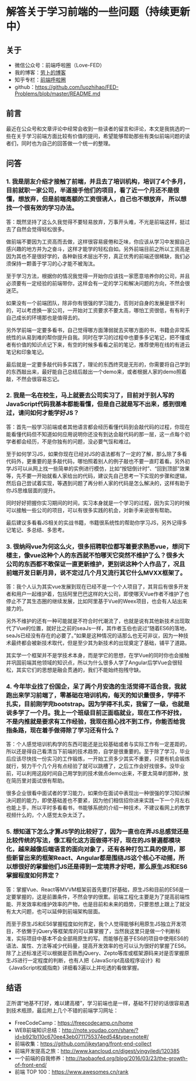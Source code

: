 # 解答关于学习前端的一些问题（持续更新中）

## 关于
* 微信公众号：前端呼啦圈（Love-FED）
* 我的博客：[劳卜的博客](http://www.cnblogs.com/luozhihao)
* 知乎专栏：[前端呼啦圈](https://zhuanlan.zhihu.com/font-end)
* github：https://github.com/luozhihao/FED-Problems/blob/master/README.md

## 前言
最近在公众号和文章评论中经常会收到一些读者的留言和评论，本文是我挑选的一些在关于学习前端方面比较有价值的提问，希望能够帮助那些有类似前端问题的读者们，同时也为自己的回答做一个统一的整理。

## 问答

### 1. 我是朋友介绍才接触了前端，并且去了培训机构，培训了4个多月，目前就职一家公司，半道接手他们的项目，看了近一个月还不是很懂，想放弃，但是前端高额的工资很诱人，自己也不想放弃， 所以想找一个很有效的学习办法。

答：既然坚持了这么久我觉得不要轻易放弃，万事开头难，不光是前端这样，挺过去了自然会觉得轻松很多。

做前端不要因为工资高而去做，这样很容易疲倦和乏味，你应该从学习中发掘自己感兴趣的地方并为之奋斗，这样才能学的轻松自如。另外前端目前之所以工资高是因为其也不是很好学的，各种新技术层出不穷，真正优秀的前端还很稀缺，我们必须保持一颗善于学习的心才能不被淘汰。

至于学习方法，根据你的情况我觉得一开始你应该找一家愿意培养你的公司，并且必须要有一定经验的前端带你，这样会有一定的学习和解决问题的方向，不然会很迷茫。

如果没有一个前端团队，除非你有很强的学习能力，否则对自身的发展是很不利的，可以考虑换一家公司，一开始对工资要求不要太高，哪怕工资很低，有有利于自己成长的环境那也是值得去的。

另外学前端一定要多看书，自己觉得哪方面薄弱就去买哪方面的书，书籍会非常系统性的从易到难的帮你提升自我。同时在学习的过程中也要多多记笔记，把不懂或者有价值的知识点记下来，有空的时候多看看之前的笔记，推荐使用在线的有道云笔记和印象笔记。

最后就是一定要多敲代码多实践了，理论的东西终究是无形的，你需要将自己学到的东西敲出来，最好能自己总结后敲出一个demo来，或者根据人家的demo照着敲，不然会很容易忘记。


### 2. 我是一名在校生，马上就要去公司实习了，目前对于别人写的JavaScript代码我基本都能看懂，但是自己就是写不出来，感到很难过，请问如何才能学好JS？

答：首先一般学习前端或者其他语言都会经历看懂代码到会敲代码的过程，你现在能看懂代码但不知道如何应用说明你还没有到达会敲代码的那一层，这一点每个初学者都会经历，不是你独有的问题，没必要气馁和难过。

至于如何学习JS，如果你现在已经对JS的语法都有了一定的了解，那么除了多看代码外，更重要的是多敲代码，哪怕照着别人的例子敲也不要一直盯着看。另外初学JS可以从网上找一些简单的实例进行模仿，比如“按钮倒计时”、“回到顶部”效果等，先不要一开始就看人家给出的代码，建议先自己思考一下实现的步骤和逻辑，然后自己尝试着实现，等遇到问题了再分析人家的代码是怎么解决的，这样有助于你JS思维层面的提升。

同时好好把握你实习期间的时间，实习本身就是一个学习的过程，因为实习的时候可以接触一些公司的项目，可以有很多实践的机会，对新手来说很有帮助。

最后建议多看看JS相关的实战书籍，书籍很系统性的帮助你学习JS，另外记得多记笔记、多总结、多思考。

### 3. 很纳闷vue为何这么火，很多招聘职位都写着要求熟悉vue，想问下楼主，像vue这种个人的东西就不怕哪天它突然不维护了么？很多大公司的东西都不敢保证一直更新维护，更别说这种个人作品了，况且前端开发日新月异，说不定过几个月又流行其它什么MVXX框架了。

答：我个人认为其实vue发展到现在已经不是一个个人项目了，其背后有很多开发者和用户一起维护着，包括阿里巴巴这样的大公司，即使哪天Vue作者不维护了也停止不了其生态圈的继续发展，比如阿里基于Vue的Weex项目，也会有人站出来接力的。

另外不维护的还有一种可能就是不符合时代潮流了，也就是说有其他新技术出现取代了Vue的位置，就好比之前的seaJs一样，其作者玉伯也说过“随着ES6的落地，seaJs已经没有存在的必要了。”如果是这种情况的话那么也无可非议，因为一种技术最终都会被新技术取代，但是至少其为新技术的出现奠定了基础，铺平了道路。

其实学一个框架并不是学技术本身，而是学它的思想，在学Vue的同时你也会接触并巩固前端其他领域的知识点，所以为什么很多人学了Angular后学Vue会很轻松，其实它们的思想是融会贯通的，我们不能始终抱残守缺。

### 4. 今年毕业找了份国企，呆了两个月安逸的生活觉得不适合我，我就跑出来学习前端了，零基础在培训机构，每天的知识量很多，学得不扎实，目前刚学完bootstrap。因为学得不扎实，我留了一级，也就是说多学了一个月。我上一个班级目前正面临就业，现在工作不好找，不是内推就是要求有工作经验，我现在担心找不到工作，你能否给我指条路，现在着手做得除了学习还有什么？

答：个人感觉培训机构学的东西可能还是比较基础或者与实际工作有一定差距的，所以还是得自己看清当下前端的技术趋势，自学是很重要的。至于除了学习，毕业后应该尽快找一份实习的工作锻炼，一开始工资多少其实不重要，只要有机会锻炼就行，努力干个几个月有点经验了就可以跳槽了，之后工作会好找很多。没毕业前，可以利用这段时间自己用学到的技术做点demo出来，不要太简单的那种，放在简历里对面试很有帮助。

很多企业很看中面试者的学习能力，如果你在面试中表现出一种很强的学习知识解决问题的能力，即使基础差也不要紧，因为他们相信招你进来实践一下一个月左右也能上手，所以平时多看看书，书能够系统的介绍一种技术，不建议看网上的教学视频什么的，个人感觉太杂太泛了。

### 5. 想知道下怎么才算JS学的比较好了，因为一直也在弄JS总感觉还是比较传统的写法，像工程化这方面做得不好，现在的JS普遍都模块化，越来越像后端语言的面向对象了，还有各种打包工具的使用，那些新冒出来的框架React、Angular都是围绕JS这个核心不动摇，所以想很好的掌握他们JS还是得到一定境界才好吧，那么原生JS和ES6掌握程度如何界定？

答：掌握Vue、React等MVVM框架前首先要打好基础，原生JS和目前的ES6是一定要掌握的，这是前置条件，不然会学的很累。前端工程化主要是为了提高前端性能、开发效率和维护效率的产物，也是目前和未来的趋势，只要思想上跟上了就没有太大问题，也可以延伸到前端架构层面。

而至于原生JS和ES6掌握程度如何界定，我个人觉得能够利用原生JS独立开发项目，不依懒于jQuery等框架库的可以算掌握了，当然我这里只是做一个判断标准，实际项目中基本不会全部用原生的写。而能够在基于ES6的项目中使用ES6的语法、属性、方法等减少代码量，提高开发效率的也可以认为很好的掌握了ES6。除了上述标准还可以根据是否熟悉jQuery、Zepto等库或框架源码来对是否掌握原生JS进行一定程度的判断，也有人把《JavaScript高级程序设计》和《JavaScript权威指南》详细看3遍以上并吃透的看做掌握。

## 结语

正所谓“地基不打好，难以建高楼”，学习前端也是一样，基础不打好的话很容易遇到技术瓶颈，最后附上几个不错的前端学习网址：

* FreeCodeCamp：https://freecodecamp.cn/home
* WEB前端知识总结：http://note.youdao.com/share/?id=b921b110c670ee43eb0711755374ed54&type=note#/
* 前端收集：https://github.com/jikeytang/front-end-collect
* 前端开发提高之旅：http://www.kancloud.cn/digest/yingyiledi/120385
* 一个前端的自我修养：http://taobaofed.org/blog/2016/03/23/the-growth-of-front-end/
* 前端 TOP 100：https://www.awesomes.cn/rank
